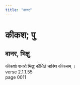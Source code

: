 ```yaml
---
title: "वानर"
---
```


# कीकश; पु
## वानर, भिक्षु
कीकशो वानरो भिक्षुः कीर्तितं चास्थि कीकसम् ।<br />verse 2.1.1.55<br />page 0011


